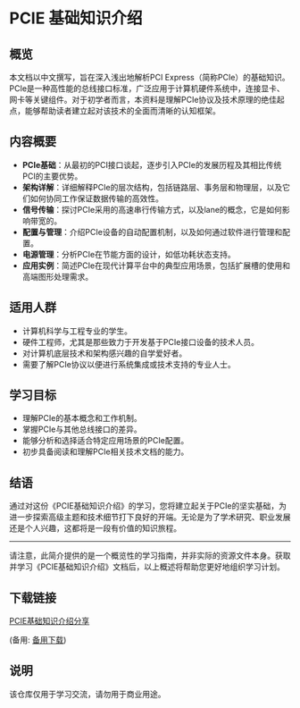 # PCIE 基础知识介绍

## 概览

本文档以中文撰写，旨在深入浅出地解析PCI Express（简称PCIe）的基础知识。PCIe是一种高性能的总线接口标准，广泛应用于计算机硬件系统中，连接显卡、网卡等关键组件。对于初学者而言，本资料是理解PCIe协议及技术原理的绝佳起点，能够帮助读者建立起对该技术的全面而清晰的认知框架。

## 内容概要

- **PCIe基础**：从最初的PCI接口谈起，逐步引入PCIe的发展历程及其相比传统PCI的主要优势。
- **架构详解**：详细解释PCIe的层次结构，包括链路层、事务层和物理层，以及它们如何协同工作保证数据传输的高效性。
- **信号传输**：探讨PCIe采用的高速串行传输方式，以及lane的概念，它是如何影响带宽的。
- **配置与管理**：介绍PCIe设备的自动配置机制，以及如何通过软件进行管理和配置。
- **电源管理**：分析PCIe在节能方面的设计，如低功耗状态支持。
- **应用实例**：简述PCIe在现代计算平台中的典型应用场景，包括扩展槽的使用和高端图形处理需求。

## 适用人群

- 计算机科学与工程专业的学生。
- 硬件工程师，尤其是那些致力于开发基于PCIe接口设备的技术人员。
- 对计算机底层技术和架构感兴趣的自学爱好者。
- 需要了解PCIe协议以便进行系统集成或技术支持的专业人士。

## 学习目标

- 理解PCIe的基本概念和工作机制。
- 掌握PCIe与其他总线接口的差异。
- 能够分析和选择适合特定应用场景的PCIe配置。
- 初步具备阅读和理解PCIe相关技术文档的能力。

## 结语

通过对这份《PCIE基础知识介绍》的学习，您将建立起关于PCIe的坚实基础，为进一步探索高级主题和技术细节打下良好的开端。无论是为了学术研究、职业发展还是个人兴趣，这都将是一段有价值的知识旅程。

---

请注意，此简介提供的是一个概览性的学习指南，并非实际的资源文件本身。获取并学习《PCIE基础知识介绍》文档后，以上概述将帮助您更好地组织学习计划。

## 下载链接
[PCIE基础知识介绍分享](https://pan.quark.cn/s/da657201c621) 

(备用: [备用下载](https://pan.baidu.com/s/1l6Uow43kz6rHvB3-2hmUAA?pwd=43h4))

## 说明

该仓库仅用于学习交流，请勿用于商业用途。
